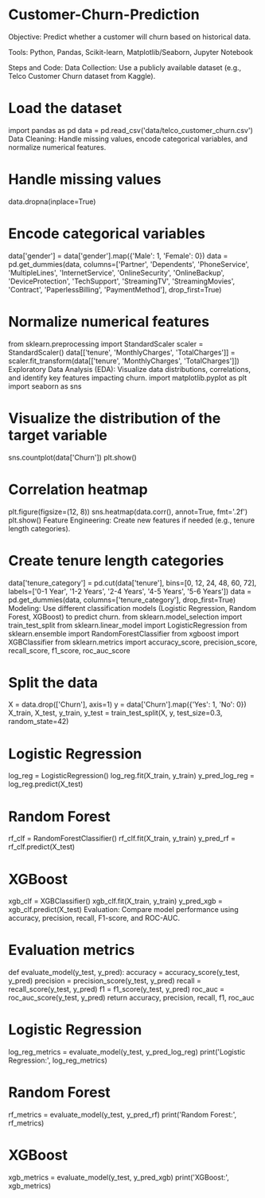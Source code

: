 # Customer-Churn-Prediction
Objective: Predict whether a customer will churn based on historical data.

Tools: Python, Pandas, Scikit-learn, Matplotlib/Seaborn, Jupyter Notebook

Steps and Code:
Data Collection: Use a publicly available dataset (e.g., Telco Customer Churn dataset from Kaggle).

# Load the dataset
import pandas as pd
data = pd.read_csv('data/telco_customer_churn.csv')
Data Cleaning: Handle missing values, encode categorical variables, and normalize numerical features.

# Handle missing values
data.dropna(inplace=True)

# Encode categorical variables
data['gender'] = data['gender'].map({'Male': 1, 'Female': 0})
data = pd.get_dummies(data, columns=['Partner', 'Dependents', 'PhoneService', 'MultipleLines', 
                                     'InternetService', 'OnlineSecurity', 'OnlineBackup', 
                                     'DeviceProtection', 'TechSupport', 'StreamingTV', 
                                     'StreamingMovies', 'Contract', 'PaperlessBilling', 
                                     'PaymentMethod'], drop_first=True)

# Normalize numerical features
from sklearn.preprocessing import StandardScaler
scaler = StandardScaler()
data[['tenure', 'MonthlyCharges', 'TotalCharges']] = scaler.fit_transform(data[['tenure', 'MonthlyCharges', 'TotalCharges']])
Exploratory Data Analysis (EDA): Visualize data distributions, correlations, and identify key features impacting churn.
import matplotlib.pyplot as plt
import seaborn as sns

# Visualize the distribution of the target variable
sns.countplot(data['Churn'])
plt.show()

# Correlation heatmap
plt.figure(figsize=(12, 8))
sns.heatmap(data.corr(), annot=True, fmt='.2f')
plt.show()
Feature Engineering: Create new features if needed (e.g., tenure length categories).

# Create tenure length categories
data['tenure_category'] = pd.cut(data['tenure'], bins=[0, 12, 24, 48, 60, 72], labels=['0-1 Year', '1-2 Years', '2-4 Years', '4-5 Years', '5-6 Years'])
data = pd.get_dummies(data, columns=['tenure_category'], drop_first=True)
Modeling: Use different classification models (Logistic Regression, Random Forest, XGBoost) to predict churn.
from sklearn.model_selection import train_test_split
from sklearn.linear_model import LogisticRegression
from sklearn.ensemble import RandomForestClassifier
from xgboost import XGBClassifier
from sklearn.metrics import accuracy_score, precision_score, recall_score, f1_score, roc_auc_score

# Split the data
X = data.drop(['Churn'], axis=1)
y = data['Churn'].map({'Yes': 1, 'No': 0})
X_train, X_test, y_train, y_test = train_test_split(X, y, test_size=0.3, random_state=42)

# Logistic Regression
log_reg = LogisticRegression()
log_reg.fit(X_train, y_train)
y_pred_log_reg = log_reg.predict(X_test)

# Random Forest
rf_clf = RandomForestClassifier()
rf_clf.fit(X_train, y_train)
y_pred_rf = rf_clf.predict(X_test)

# XGBoost
xgb_clf = XGBClassifier()
xgb_clf.fit(X_train, y_train)
y_pred_xgb = xgb_clf.predict(X_test)
Evaluation: Compare model performance using accuracy, precision, recall, F1-score, and ROC-AUC.
# Evaluation metrics
def evaluate_model(y_test, y_pred):
    accuracy = accuracy_score(y_test, y_pred)
    precision = precision_score(y_test, y_pred)
    recall = recall_score(y_test, y_pred)
    f1 = f1_score(y_test, y_pred)
    roc_auc = roc_auc_score(y_test, y_pred)
    return accuracy, precision, recall, f1, roc_auc

# Logistic Regression
log_reg_metrics = evaluate_model(y_test, y_pred_log_reg)
print('Logistic Regression:', log_reg_metrics)

# Random Forest
rf_metrics = evaluate_model(y_test, y_pred_rf)
print('Random Forest:', rf_metrics)

# XGBoost
xgb_metrics = evaluate_model(y_test, y_pred_xgb)
print('XGBoost:', xgb_metrics)
